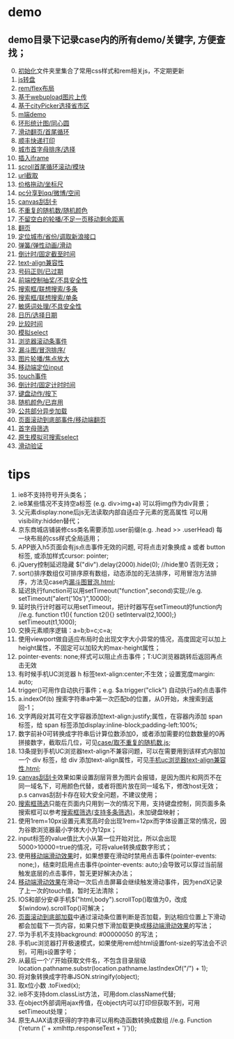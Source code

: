 ﻿# demo
## demo目录下记录case内的所有demo/关键字, 方便查找；
0. <a href="初始化">初始化</a>文件夹里集合了常用css样式和rem相关js，不定期更新<br />
1. <a href="js转盘demo">js转盘</a><br />
2. <a href="rem自适应flex布局demo">rem/flex布局</a><br />
3. <a href="图片上传">基于webupload图片上传</a><br />
4. <a href="地址">基于cityPicker选择省市区</a><br />
5. <a href="手机商城demo">m端demo</a><br />
6. <a href="环形统计图">环形统计图/同心圆</a><br />
7. <a href="移动端滑动翻页浏览图片">滑动翻页/首尾循环</a><br />
8. <a href="顺丰快递打印单">顺丰快递打印</a><br />
9. <a href="首字母选择城市">城市首字母排序/选择</a><br />
10. <a href="addiframe.html">插入iframe</a><br />
11. <a href="scroll循环滚动.js">scroll首尾循环滚动/模块</a><br />
12. <a href="url截取传递数据.js">url截取</a><br />
13. <a href="价格拖动.rar">价格拖动/坐标尺</a><br />
14. <a href="分享.js">pc分享到qq/微博/空间</a><br />
15. <a href="刮刮卡.html">canvas刮刮卡</a><br />
16. <a href="取不重复的随机数.js">不重复的随机数/随机颜色</a><br />
17. <a href="可视区内不留空的轮播效果.html">不留空白的轮播/不足一页移动剩余距离</a><br />
18. <a href="固定显示n条的翻页.js">翻页</a><br />
19. <a href="城市定位.js">定位城市/省份/调取新浪接口</a><br />
20. <a href="基于移动端滑动效果js的弹性动画效果.html">弹簧/弹性动画/滑动</a><br />
21. <a href="对比时间倒计时.html">倒计时/固定截至时间</a><br />
22. <a href="手机uc浏览器text-align兼容性.html">text-align兼容性</a><br />
23. <a href="手机号码正则和判断.js">号码正则/已过期</a><br />
24. <a href="抽奖demo.html">前端控制抽奖/不具安全性</a><br />
25. <a href="搜索框筛选(支持多条筛选).html">搜索框/联想搜索/多条</a><br />
26. <a href="搜索框筛选.html">搜索框/联想搜索/单条</a><br />
27. <a href="敏感信息处理.js">敏感词处理/不具安全性</a><br />
28. <a href="日期选择.zip">日历/选择日期</a><br />
29. <a href="时间对比.js">比较时间</a><br />
30. <a href="模拟select.html">模拟select</a><br />
31. <a href="滚动条滚动和结束事件.js">浏览器滚动条事件</a><br />
32. <a href="漏斗图冒泡.html">漏斗图/冒泡排序/</a><br />
33. <a href="焦点图放大.html">图片轮播/焦点放大</a><br />
34. <a href="移动端打开键盘定位input.js">移动端定位input</a><br />
35. <a href="移动端滑动效果.js">touch事件</a><br />
36. <a href="规定时间的倒计时.html">倒计时/固定计时时间</a><br />
37. <a href="键盘按键动作.js">键盘动作/按下</a><br />
38. <a href="随机颜色.html">随机颜色/已弃用</a><br />
39. <a href="静态加载页面公共部分.js">公共部分异步加载</a><br />
40. <a href="页面滚动到底部加载.js">页面滚动到底部事件/移动端翻页</a><br />
41. <a href="首字母筛选.html">首字母筛选</a><br />
42. <a href="原生模拟可搜索select">原生模拟可搜索select</a><br />
43. <a href="touchtest">滑动验证</a><br />

# tips

1. ie8不支持符号开头类名；<br />
2. ie8某些情况不支持空a标签 (e.g. div>img+a) 可以将img作为div背景；<br />
3. 父元素display:none后js无法读取内部自适应子元素的宽高属性 可以用visibility:hidden替代；<br />
4. 京东商城店铺装修css类名需要添加.user前缀(e.g. .head >> .userHead) 每一块布局的css样式全局适用；<br />
5. APP嵌入h5页面会有js点击事件无效的问题, 可将点击对象换成 a 或者 button 标签, 或添加样式cursor: pointer;<br />
6. jQuery控制延迟隐藏 $("div").delay(2000).hide(0); //hide里0 否则无效；<br />
7. sort()排序数组仅可排序原有数组，动态添加的无法排序，可用冒泡方法排序，方法见case内<a href="漏斗图冒泡.html">漏斗图冒泡.html</a>;<br />
8. 延迟执行function可以用setTimeout("function",second)实现;//e.g. setTimeout("alert('10s')",10000);<br />
9. 延时执行计时器可以用setTimeout，把计时器写在setTimeout的function内 //e.g. function t1(){ function t2(){} setInterval(t2,1000);} setTimeout(t1,1000);<br />
10. 交换元素顺序逻辑：a=b;b=c;c=a;<br />
11. 使用viewport做自适应布局时会出现文字大小异常的情况，高度固定可以加上height属性，不固定可以加较大的max-height属性；<br />
12. pointer-events: none;样式可以阻止点击事件；T:UC浏览器跳转后返回再点击无效<br />
13. 有时候手机UC浏览器 h 标签text-align:center;不生效；设置宽度margin: auto;<br />
14. trigger()可用作自动执行事件；e.g.  $a.trigger("click") 自动执行a的点击事件<br />
15. a.indexOf(b) 搜索字符串a中第一次匹配b的位置，从0开始，未搜索到返回-1；<br />
16. 文字两段对其可在文字容器添加text-align:justify;属性，在容器内添加 span 标签，给 span 标签添加display:inline-block;padding-left:100%;<br />
17. 数字前补0可转换成字符串后计算位数添加0，或者添加需要的位数数量的0再拼接数字，截取后几位，可见<a href="取不重复的随机数.js">case/取不重复的随机数.js</a>;<br />
18. 13条提到手机UC浏览器text-align不兼容问题，可以在需要用到该样式内部加一个 div 标签，给 div 添加text-align属性，可见<a href="手机uc浏览器text-align兼容性.html">手机uc浏览器text-align兼容性.html</a>;<br />
19. <a href="刮刮卡.html">canvas刮刮卡</a>效果如果设置刮层背景为图片会报错，是因为图片和网页不在同一域名下，可用颜色代替，或者将图片放在同一域名下，修改host无效；p.s canvas刮刮卡存在较大安全问题，不建议使用；<br />
20. <a href="搜索框筛选.html">搜索框筛选</a>只能在页面内只用到一次的情况下用，支持键盘控制，同页面多条搜索框可以参考<a href="搜索框筛选(支持多条筛选).html">搜索框筛选(支持多条筛选)</a>，未加键盘映射；<br />
21. 使用1rem=10px设置元素宽高时会出现1rem=12px而字体设置正常的情况，因为谷歌浏览器最小字体大小为12px；<br />
22. input标签的value值比大小从第一位开始对比，所以会出现5000>10000=true的情况，可将value转换成数字形式；<br />
23. 使用<a href="移动端滑动效果.js">移动端滑动效果</a>时，如果想要在滑动时禁用点击事件(pointer-events: none;)，结束时启用点击事件(pointer-events: auto;)会导致可以穿过当前层触发底层的点击事件，暂无更好解决办法；<br />
24. <a href="移动端滑动效果.js">移动端滑动效果</a>在滑动一次后点击屏幕会继续触发滑动事件，因为endX记录了上一次的touch值，暂时无法清除；<br />
25. IOS和部分安卓手机$("html,body").scrollTop()取值为0，改成$(window).scrollTop()可解决；<br />
26. <a href="页面滚动到底部加载.js">页面滚动到底部加载</a>中通过滚动条位置判断是否加载，到达相应位置上下滑动都会加载下一页内容，如果只想下滑加载更换成<a href="移动端滑动效果.js">移动端滑动效果</a>的写法；<br />
27. 华为手机不支持background: #00000050 的写法；<br />
28. 手机uc浏览器打开极速模式，如果使用rem给html设置font-size的写法会不识别，可用js设置字号；<br />
29. 从最后一个'/'开始获取文件名，不包含目录层级 location.pathname.substr(location.pathname.lastIndexOf("/") + 1);<br/>
30. 将对象转换成字符串JSON.stringify(object);<br />
31. 取x位小数 .toFixed(x);<br />
32. ie8不支持dom.classList方法，可用dom.className代替;<br />
33. 在object外部调用ajax传值，在object内可以打印但获取不到，可用setTimeout处理；<br />
34. 原生AJAX请求获得的字符串可以用构造函数转换成数组 //e.g. Function ('return (' + xmlhttp.responseText + ')')();<br />

